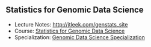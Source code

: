 ## Statistics for Genomic Data Science

* Lecture Notes: http://jtleek.com/genstats_site
* Course: [Statistics for Genomic Data Science]()
* Specialization: [Genomic Data Science Specialization](https://www.coursera.org/specialization/genomics/41)